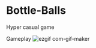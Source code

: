 # Bottle-Balls
Hyper casual game

Gameplay
![ezgif com-gif-maker](https://user-images.githubusercontent.com/58138724/161578829-dad6e703-4cad-459c-add9-435aa0d98c01.gif)
